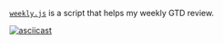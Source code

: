 [`weekly.js`](weekly.js) is a script that helps my weekly GTD review.

[![asciicast](https://asciinema.org/a/joY4R0pPLKVGxlhdMwgbVAHqc.png)](https://asciinema.org/a/joY4R0pPLKVGxlhdMwgbVAHqc)
